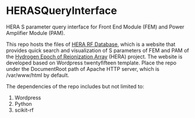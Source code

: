# HERASQueryInterface

HERA S parameter query interface for Front End Module (FEM) and Power Amplifier Module (PAM).

This repo hosts the files of [HERA RF Database](hera.mrao.cam.ac.uk), which is a website that provides quick search and visualization of S parameters of FEM and PAM of the [Hydrogen Epoch of Reionization Array](http://reionization.org/) (HERA) project. The website is developed based on Wordpress twentyfifteen template. Place the repo under the DocumentRoot path of Apache HTTP server, which is /var/www/html by default.

The dependencies of the repo includes but not limited to:

1. Wordpress
2. Python
3. scikit-rf

